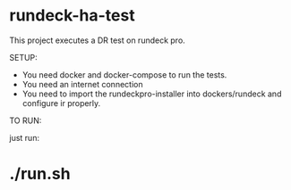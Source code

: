 # rundeck-ha-test

This project executes a DR test on rundeck pro.

SETUP:

- You need docker and docker-compose to run the tests.
- You need an internet connection
- You need to import the rundeckpro-installer into dockers/rundeck and configure ir properly.

TO RUN:

just run:

# ./run.sh
